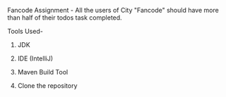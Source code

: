 Fancode Assignment - All the users of City "Fancode" should have more than half of their todos task completed.

Tools Used-
  1. JDK
  2. IDE (IntelliJ)
  3. Maven Build Tool

1. Clone the repository
     
